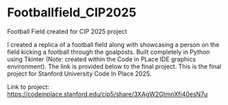 # Footballfield_CIP2025
Football Field created for CIP 2025 project 

I created a replica of a football field along with showcasing a person on the field kicking a football through the goalposts. 
Built completely in Python using Tkinter (Note: created within the Code in PLace IDE graphics environment). The link is provided below to the final project. 
This is the final project for Stanford University Code In Place 2025. 

Link to project: https://codeinplace.stanford.edu/cip5/share/3XAgW2GtmnXfi40esN7u


